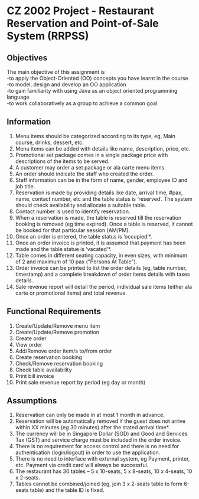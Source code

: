 # CZ 2002 Project - Restaurant Reservation and Point-of-Sale System (RRPSS)

## Objectives
The main objective of this assignment is  
-to apply the Object-Oriented (OO) concepts you have learnt in the course  
-to model, design and develop an OO application  
-to gain familiarity with using Java as an object oriented programming language  
-to work collaboratively as a group to achieve a common goal   

## Information
1. Menu items should be categorized according to its type, eg, Main course, drinks,
dessert, etc.
2. Menu items can be added with details like name, description, price, etc.
3. Promotional set package comes in a single package price with descriptions of the
items to be served.
4. A customer may order a set package or ala carte menu items.
5. An order should indicate the staff who created the order.
6. Staff information can be in the form of name, gender, employee ID and job title.
7. Reservation is made by providing details like date, arrival time, #pax, name, contact
number, etc and the table status is ‘reserved’. The system should check availability
and allocate a suitable table.
8. Contact number is used to identify reservation.
9. When a reservation is made, the table is reserved till the reservation booking is
removed (eg time expired). Once a table is reserved, it cannot be booked for that
particular session (AM/PM).
10. Once an order is entered, the table status is ‘occupied’*.
11. Once an order invoice is printed, it is assumed that payment has been made and the
table statue is ‘vacated’*.
12. Table comes in different seating capacity, in even sizes, with minimum of 2 and
maximum of 10 pax ("Persons At Table").
13. Order invoice can be printed to list the order details (eg, table number, timestamp)
and a complete breakdown of order items details with taxes details.
14. Sale revenue report will detail the period, individual sale items (either ala carte or
promotional items) and total revenue. 

## Functional Requirements
1. Create/Update/Remove menu item
2. Create/Update/Remove promotion
3. Create order
4. View order
5. Add/Remove order item/s to/from order
6. Create reservation booking
7. Check/Remove reservation booking
8. Check table availability
9. Print bill invoice
10. Print sale revenue report by period (eg day or month) 

## Assumptions
1. Reservation can only be made in at most 1 month in advance.
2. Reservation will be automatically removed if the guest does not arrive within XX minutes
(eg 30 minutes) after the stated arrival time*.
3. The currency will be in Singapore Dollar (SGD) and Good and Services Tax (GST) and
service charge must be included in the order invoice.
4. There is no requirement for access control and there is no need for authentication
(login/logout) in order to use the application.
5. There is no need to interface with external system, eg Payment, printer, etc. Payment via
credit card will always be successful.
6. The restaurant has 30 tables – 5 x 10-seats, 5 x 8-seats, 10 x 4-seats, 10 x 2-seats.
7. Tables cannot be combined/joined (eg, join 3 x 2-seats table to form 6-seats table) and the
table ID is fixed. 

